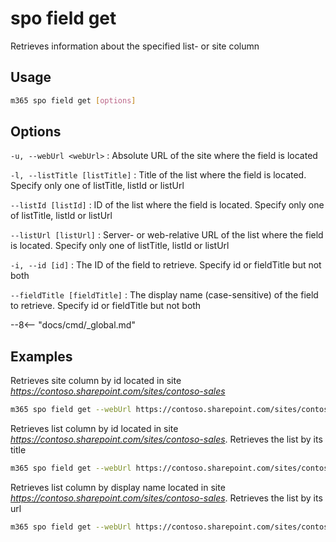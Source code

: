 # spo field get

Retrieves information about the specified list- or site column

## Usage

```sh
m365 spo field get [options]
```

## Options

`-u, --webUrl <webUrl>`
: Absolute URL of the site where the field is located

`-l, --listTitle [listTitle]`
: Title of the list where the field is located. Specify only one of listTitle, listId or listUrl

`--listId [listId]`
: ID of the list where the field is located. Specify only one of listTitle, listId or listUrl

`--listUrl [listUrl]`
: Server- or web-relative URL of the list where the field is located. Specify only one of listTitle, listId or listUrl

`-i, --id [id]`
: The ID of the field to retrieve. Specify id or fieldTitle but not both

`--fieldTitle [fieldTitle]`
: The display name (case-sensitive) of the field to retrieve. Specify id or fieldTitle but not both

--8<-- "docs/cmd/_global.md"

## Examples

Retrieves site column by id located in site _https://contoso.sharepoint.com/sites/contoso-sales_

```sh
m365 spo field get --webUrl https://contoso.sharepoint.com/sites/contoso-sales --id 5ee2dd25-d941-455a-9bdb-7f2c54aed11b
```

Retrieves list column by id located in site _https://contoso.sharepoint.com/sites/contoso-sales_. Retrieves the list by its title

```sh
m365 spo field get --webUrl https://contoso.sharepoint.com/sites/contoso-sales --listTitle Events --id 5ee2dd25-d941-455a-9bdb-7f2c54aed11b
```

Retrieves list column by display name located in site _https://contoso.sharepoint.com/sites/contoso-sales_. Retrieves the list by its url

```sh
m365 spo field get --webUrl https://contoso.sharepoint.com/sites/contoso-sales --listUrl 'Lists/Events' --fieldTitle 'Title'
```